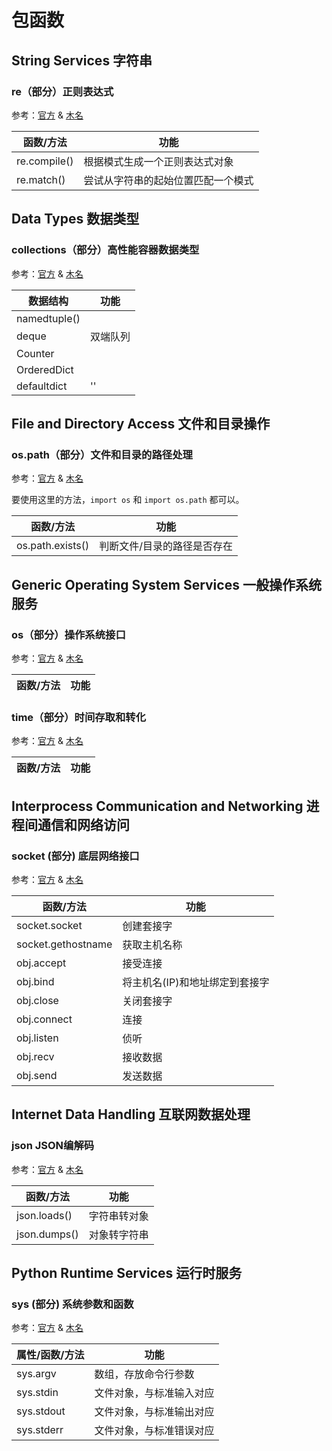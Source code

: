 # 包函数

## String Services 字符串

### re（部分）正则表达式

参考：[官方](https://docs.python.org/2/library/re.html) & [木名](#docs/pkg_re)

|函数/方法          	|功能                           |
|-------------------|-------------------------------|
|re.compile() 		|根据模式生成一个正则表达式对象		|
|re.match() 		|尝试从字符串的起始位置匹配一个模式	|


## Data Types 数据类型

### collections（部分）高性能容器数据类型

参考：[官方](https://docs.python.org/2/library/collections.html) & [木名](#docs/pkg_collections)

|数据结构          	|功能                           |
|-------------------|-------------------------------|
|namedtuple()		||
|deque  			|双端队列|
|Counter 			||
|OrderedDict 		||
|defaultdict		|''|


## File and Directory Access 文件和目录操作

### os.path（部分）文件和目录的路径处理

参考：[官方](https://docs.python.org/2/library/os.path.html) & [木名](#docs/pkg_os_path)

要使用这里的方法，`import os` 和 `import os.path` 都可以。

|函数/方法          	|功能                           |
|-------------------|-------------------------------|
|os.path.exists() 	|判断文件/目录的路径是否存在			|


## Generic Operating System Services 一般操作系统服务

### os（部分）操作系统接口

参考：[官方](https://docs.python.org/2/library/os.html) & [木名](#docs/pkg_os)

|函数/方法          	|功能                           |
|-------------------|-------------------------------|


### time（部分）时间存取和转化

参考：[官方](https://docs.python.org/2/library/time.html) & [木名](#docs/pkg_time)

|函数/方法          	|功能                           |
|-------------------|-------------------------------|


## Interprocess Communication and Networking 进程间通信和网络访问

### socket (部分) 底层网络接口

参考：[官方](https://docs.python.org/2/library/socket.html) & [木名](#docs/pkg_socket)

|函数/方法          	|功能                           |
|-------------------|-------------------------------|
|socket.socket      |创建套接字                     |
|socket.gethostname |获取主机名称                   |
|obj.accept         |接受连接                       |
|obj.bind           |将主机名(IP)和地址绑定到套接字 		|
|obj.close          |关闭套接字                     |
|obj.connect        |连接                           |
|obj.listen         |侦听                           |
|obj.recv           |接收数据                       |
|obj.send           |发送数据                       |

## Internet Data Handling 互联网数据处理

### json JSON编解码

参考：[官方](https://docs.python.org/2/library/json.html) & [木名](#docs/pkg_json)

|函数/方法          	|功能                           |
|-------------------|-------------------------------|
|json.loads() 		|字符串转对象|
|json.dumps() 		|对象转字符串|


## Python Runtime Services 运行时服务

### sys (部分) 系统参数和函数

参考：[官方](https://docs.python.org/2/library/sys.html) & [木名](#docs/pkg_sys)

|属性/函数/方法       |功能                           |
|-------------------|-------------------------------|
|sys.argv           |数组，存放命令行参数           |
|sys.stdin 			|文件对象，与标准输入对应 		|
|sys.stdout 		|文件对象，与标准输出对应		|
|sys.stderr 		|文件对象，与标准错误对应		|









